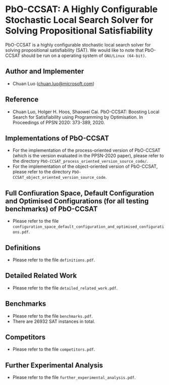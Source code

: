 # PbO-CCSAT: A Highly Configurable Stochastic Local Search Solver for Solving Propositional Satisfiability

PbO-CCSAT is a highly configurable stochastic local search solver for solving propositional satisfiability (SAT). We would like to note that PbO-CCSAT should be run on a operating system of `GNU/Linux (64-bit)`.

## Author and Implementer
- Chuan Luo (<chuan.luo@microsoft.com>)

## Reference
- Chuan Luo, Holger H. Hoos, Shaowei Cai. PbO-CCSAT: Boosting Local Search for Satisfiability using Programming by Optimisation. In Proceedings of PPSN 2020: 373-389, 2020.


## Implementations of PbO-CCSAT

- For the implementation of the process-oriented version of PbO-CCSAT (which is the version evaluated in the PPSN-2020 paper), please refer to the directory `PbO-CCSAT_process_oriented_version_source_code/`.
- For the implementation of the object-oriented version of PbO-CCSAT, please refer to the directory `PbO-CCSAT_object_oriented_version_source_code`.

## Full Confiuration Space, Default Configuration and Optimised Configurations (for all testing benchmarks) of PbO-CCSAT

- Please refer to the file `configuration_space_default_configuration_and_optimised_configurations.pdf`.

## Definitions

- Please refer to the file `definitions.pdf`.

## Detailed Related Work

- Please refer to the file `detailed_related_work.pdf`.

## Benchmarks

- Please refer to the file `benchmarks.pdf`.
- There are 26932 SAT instances in total.

## Competitors

- Please refer to the file `competitors.pdf`.

## Further Experimental Analysis

- Please refer to the file `further_experimental_analysis.pdf`.

